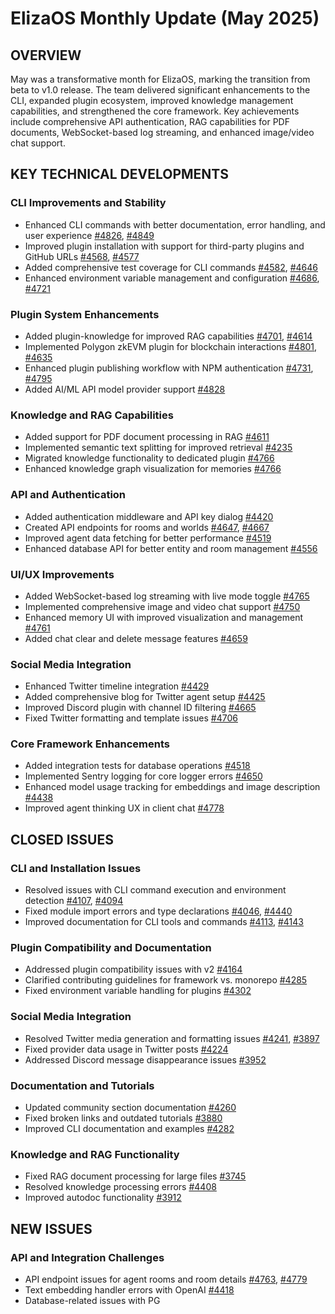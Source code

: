 # ElizaOS Monthly Update (May 2025)

## OVERVIEW
May was a transformative month for ElizaOS, marking the transition from beta to v1.0 release. The team delivered significant enhancements to the CLI, expanded plugin ecosystem, improved knowledge management capabilities, and strengthened the core framework. Key achievements include comprehensive API authentication, RAG capabilities for PDF documents, WebSocket-based log streaming, and enhanced image/video chat support.

## KEY TECHNICAL DEVELOPMENTS

### CLI Improvements and Stability
- Enhanced CLI commands with better documentation, error handling, and user experience [#4826](https://github.com/elizaos/eliza/pull/4826), [#4849](https://github.com/elizaos/eliza/pull/4849)
- Improved plugin installation with support for third-party plugins and GitHub URLs [#4568](https://github.com/elizaos/eliza/pull/4568), [#4577](https://github.com/elizaos/eliza/pull/4577)
- Added comprehensive test coverage for CLI commands [#4582](https://github.com/elizaos/eliza/pull/4582), [#4646](https://github.com/elizaos/eliza/pull/4646)
- Enhanced environment variable management and configuration [#4686](https://github.com/elizaos/eliza/pull/4686), [#4721](https://github.com/elizaos/eliza/pull/4721)

### Plugin System Enhancements
- Added plugin-knowledge for improved RAG capabilities [#4701](https://github.com/elizaos/eliza/pull/4701), [#4614](https://github.com/elizaos/eliza/pull/4614)
- Implemented Polygon zkEVM plugin for blockchain interactions [#4801](https://github.com/elizaos/eliza/pull/4801), [#4635](https://github.com/elizaos/eliza/pull/4635)
- Enhanced plugin publishing workflow with NPM authentication [#4731](https://github.com/elizaos/eliza/pull/4731), [#4795](https://github.com/elizaos/eliza/pull/4795)
- Added AI/ML API model provider support [#4828](https://github.com/elizaos/eliza/pull/4828)

### Knowledge and RAG Capabilities
- Added support for PDF document processing in RAG [#4611](https://github.com/elizaos/eliza/pull/4611)
- Implemented semantic text splitting for improved retrieval [#4235](https://github.com/elizaos/eliza/pull/4235)
- Migrated knowledge functionality to dedicated plugin [#4766](https://github.com/elizaos/eliza/pull/4766)
- Enhanced knowledge graph visualization for memories [#4766](https://github.com/elizaos/eliza/pull/4766)

### API and Authentication
- Added authentication middleware and API key dialog [#4420](https://github.com/elizaos/eliza/pull/4420)
- Created API endpoints for rooms and worlds [#4647](https://github.com/elizaos/eliza/pull/4647), [#4667](https://github.com/elizaos/eliza/pull/4667)
- Improved agent data fetching for better performance [#4519](https://github.com/elizaos/eliza/pull/4519)
- Enhanced database API for better entity and room management [#4556](https://github.com/elizaos/eliza/pull/4556)

### UI/UX Improvements
- Added WebSocket-based log streaming with live mode toggle [#4765](https://github.com/elizaos/eliza/pull/4765)
- Implemented comprehensive image and video chat support [#4750](https://github.com/elizaos/eliza/pull/4750)
- Enhanced memory UI with improved visualization and management [#4761](https://github.com/elizaos/eliza/pull/4761)
- Added chat clear and delete message features [#4659](https://github.com/elizaos/eliza/pull/4659)

### Social Media Integration
- Enhanced Twitter timeline integration [#4429](https://github.com/elizaos/eliza/pull/4429)
- Added comprehensive blog for Twitter agent setup [#4425](https://github.com/elizaos/eliza/pull/4425)
- Improved Discord plugin with channel ID filtering [#4665](https://github.com/elizaos/eliza/pull/4665)
- Fixed Twitter formatting and template issues [#4706](https://github.com/elizaos/eliza/pull/4706)

### Core Framework Enhancements
- Added integration tests for database operations [#4518](https://github.com/elizaos/eliza/pull/4518)
- Implemented Sentry logging for core logger errors [#4650](https://github.com/elizaos/eliza/pull/4650)
- Enhanced model usage tracking for embeddings and image description [#4438](https://github.com/elizaos/eliza/pull/4438)
- Improved agent thinking UX in client chat [#4778](https://github.com/elizaos/eliza/pull/4778)

## CLOSED ISSUES

### CLI and Installation Issues
- Resolved issues with CLI command execution and environment detection [#4107](https://github.com/elizaos/eliza/issues/4107), [#4094](https://github.com/elizaos/eliza/issues/4094)
- Fixed module import errors and type declarations [#4046](https://github.com/elizaos/eliza/issues/4046), [#4440](https://github.com/elizaos/eliza/issues/4440)
- Improved documentation for CLI tools and commands [#4113](https://github.com/elizaos/eliza/issues/4113), [#4143](https://github.com/elizaos/eliza/issues/4143)

### Plugin Compatibility and Documentation
- Addressed plugin compatibility issues with v2 [#4164](https://github.com/elizaos/eliza/issues/4164)
- Clarified contributing guidelines for framework vs. monorepo [#4285](https://github.com/elizaos/eliza/issues/4285)
- Fixed environment variable handling for plugins [#4302](https://github.com/elizaos/eliza/issues/4303)

### Social Media Integration
- Resolved Twitter media generation and formatting issues [#4241](https://github.com/elizaos/eliza/issues/4241), [#3897](https://github.com/elizaos/eliza/issues/3897)
- Fixed provider data usage in Twitter posts [#4224](https://github.com/elizaos/eliza/issues/4224)
- Addressed Discord message disappearance issues [#3952](https://github.com/elizaos/eliza/issues/3952)

### Documentation and Tutorials
- Updated community section documentation [#4260](https://github.com/elizaos/eliza/issues/4260)
- Fixed broken links and outdated tutorials [#3880](https://github.com/elizaos/eliza/issues/3880)
- Improved CLI documentation and examples [#4282](https://github.com/elizaos/eliza/issues/4282)

### Knowledge and RAG Functionality
- Fixed RAG document processing for large files [#3745](https://github.com/elizaos/eliza/issues/3745)
- Resolved knowledge processing errors [#4408](https://github.com/elizaos/eliza/issues/4408)
- Improved autodoc functionality [#3912](https://github.com/elizaos/eliza/issues/3912)

## NEW ISSUES

### API and Integration Challenges
- API endpoint issues for agent rooms and room details [#4763](https://github.com/elizaos/eliza/issues/4763), [#4779](https://github.com/elizaos/eliza/issues/4779)
- Text embedding handler errors with OpenAI [#4418](https://github.com/elizaos/eliza/issues/4418)
- Database-related issues with PG